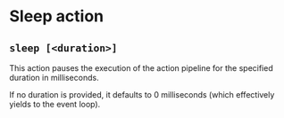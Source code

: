 # Sleep action

## `sleep [<duration>]`

This action pauses the execution of the action pipeline for the specified
duration in milliseconds.

If no duration is provided, it defaults to 0 milliseconds (which effectively
yields to the event loop).
